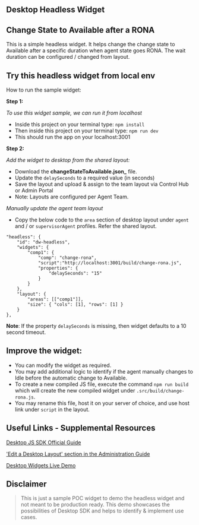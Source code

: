 ## Desktop Headless Widget
## Change State to Available after a RONA

This is a simple headless widget.
It helps change the change state to Available after a specific duration when agent state goes RONA.
The wait duration can be configured / changed from layout. 


## Try this headless widget from local env

How to run the sample widget:

**Step 1:**

_To use this widget sample, we can run it from localhost_

- Inside this project on your terminal type: `npm install`
- Then inside this project on your terminal type: `npm run dev`
- This should run the app on your localhost:3001

**Step 2:**

_Add the widget to desktop from the shared layout:_

- Download the **changeStateToAvailable.json_** file.
- Update the `delaySeconds` to a required value (in seconds)
- Save the layout and upload & assign to the team layout via Control Hub or Admin Portal
- Note: Layouts are configured per Agent Team.

_Manually update the agent team layout_

- Copy the below code to the `area` section of desktop layout under `agent` and / or `supervisorAgent` profiles. Refer the shared layout.

```
"headless": {
    "id": "dw-headless",
    "widgets": {
        "comp1": {
            "comp": "change-rona",
            "script":"http://localhost:3001/build/change-rona.js",
            "properties": {
                "delaySeconds": "15"
            }
        }
    },
    "layout": {
        "areas": [["comp1"]],
        "size": { "cols": [1], "rows": [1] }
    }
},
```

**Note**: If the property `delaySeconds` is missing, then widget defaults to a 10 second timeout.


## Improve the widget:

- You can modify the widget as required.
- You may add additional logic to identify if the agent manually changes to Idle before the automatic change to Available.
- To create a new compiled JS file, execute the command `npm run build` which will create the new compiled widget under `.src/build/change-rona.js`.
- You may rename this file, host it on your server of choice, and use host link under `script` in the layout.

## Useful Links - Supplemental Resources

[Desktop JS SDK Official Guide](https://developer.webex-cx.com/documentation/guides/desktop)

['Edit a Desktop Layout' section in the Administration Guide](https://help.webex.com/en-us/article/n5595zd/Webex-Contact-Center-Setup-and-Administration-Guide)

[Desktop Widgets Live Demo](https://ciscodevnet.github.io/webex-contact-center-widget-starter/)

## Disclaimer

> This is just a sample POC widget to demo the headless widget and not meant to be production ready.
> This demo showcases the possibilities of Desktop SDK and helps to identify & implement use cases. 

